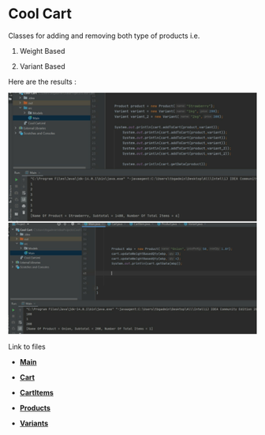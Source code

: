 # Cool Cart

Classes for adding and removing both type of products i.e.

1. Weight Based
  
2. Variant Based
  

Here are the results :

<img src="https://github.com/Muskaan0111/CoolCart/blob/master/Cool%20Cart/Pics/SAVE_20201118_140330.jpg" title="" alt=" " >                   <img src="https://github.com/Muskaan0111/CoolCart/blob/master/Cool%20Cart/Pics/SAVE_20201118_140339.jpg" title="" alt=" " >


Link to files

- [**Main**](https://github.com/Muskaan0111/CoolCart/blob/master/Cool%20Cart/src/Main.java)
  
- [**Cart**](https://github.com/Muskaan0111/CoolCart/blob/master/Cool%20Cart/src/Models/Cart.java)
  
- [**CartItems**](https://github.com/Muskaan0111/CoolCart/blob/master/Cool%20Cart/src/Models/CartItem.java)
  
- [**Products**](https://github.com/Muskaan0111/CoolCart/blob/master/Cool%20Cart/src/Models/Product.java)
  
- [**Variants**](https://github.com/Muskaan0111/CoolCart/blob/master/Cool%20Cart/src/Models/Variant.java)
